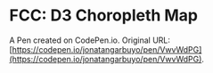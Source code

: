 # FCC: D3 Choropleth Map

A Pen created on CodePen.io. Original URL: [https://codepen.io/jonatangarbuyo/pen/VwvWdPG](https://codepen.io/jonatangarbuyo/pen/VwvWdPG).


